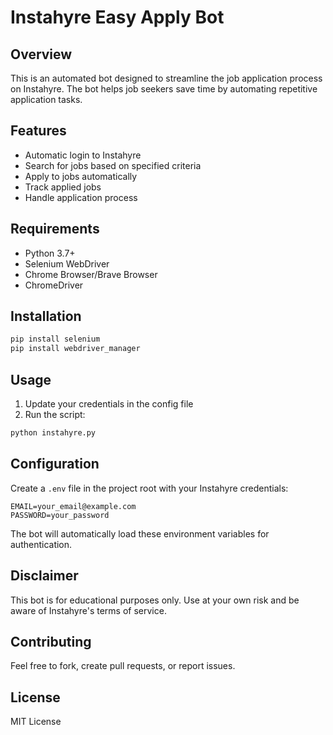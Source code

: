 # Instahyre Easy Apply Bot

## Overview
This is an automated bot designed to streamline the job application process on Instahyre. The bot helps job seekers save time by automating repetitive application tasks.

## Features
- Automatic login to Instahyre
- Search for jobs based on specified criteria
- Apply to jobs automatically
- Track applied jobs
- Handle application process

## Requirements
- Python 3.7+
- Selenium WebDriver
- Chrome Browser/Brave Browser
- ChromeDriver

## Installation
```bash
pip install selenium
pip install webdriver_manager
```

## Usage
1. Update your credentials in the config file
2. Run the script:
```bash
python instahyre.py
```

## Configuration
Create a `.env` file in the project root with your Instahyre credentials:

```plaintext
EMAIL=your_email@example.com
PASSWORD=your_password
```

The bot will automatically load these environment variables for authentication.

## Disclaimer
This bot is for educational purposes only. Use at your own risk and be aware of Instahyre's terms of service.

## Contributing
Feel free to fork, create pull requests, or report issues.

## License
MIT License